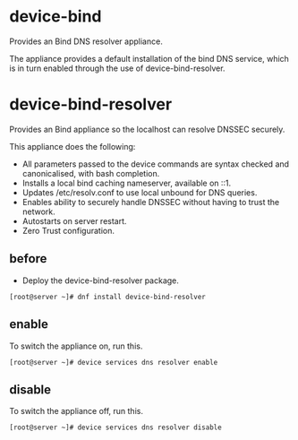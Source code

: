 # device-bind
Provides an Bind DNS resolver appliance.

The appliance provides a default installation of the bind DNS service, which
is in turn enabled through the use of device-bind-resolver.


# device-bind-resolver
Provides an Bind appliance so the localhost can resolve DNSSEC securely.

This appliance does the following:

- All parameters passed to the device commands are syntax checked and canonicalised, with bash completion.
- Installs a local bind caching nameserver, available on ::1.
- Updates /etc/resolv.conf to use local unbound for DNS queries.
- Enables ability to securely handle DNSSEC without having to trust the network.
- Autostarts on server restart.
- Zero Trust configuration.

## before

- Deploy the device-bind-resolver package.

```
[root@server ~]# dnf install device-bind-resolver
```

## enable

To switch the appliance on, run this.

```
[root@server ~]# device services dns resolver enable 
```

## disable

To switch the appliance off, run this.

```
[root@server ~]# device services dns resolver disable  
```



